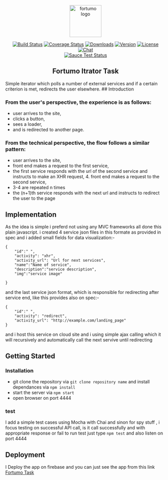 <p align="center"><a href="https://fortumo.com/" target="_blank" rel="fortumo noreferrer"><img width="100" src="https://d15shllkswkct0.cloudfront.net/wp-content/blogs.dir/1/files/2013/04/fortumo-uuslogo-flower.png" alt="fortumo logo"></a></p>

<p align="center">
  <a href="https://github.com/usamahamed/Fortumo-Task"><img src="https://img.shields.io/circleci/project/vuejs/vue/dev.svg" alt="Build Status"></a>
  <a href="https://github.com/usamahamed/Fortumo-Task"><img src="https://img.shields.io/codecov/c/github/vuejs/vue/dev.svg" alt="Coverage Status"></a>
  <a href="https://github.com/usamahamed/Fortumo-Task"><img src="https://img.shields.io/npm/dm/vue.svg" alt="Downloads"></a>
  <a href="https://github.com/usamahamed/Fortumo-Task"><img src="https://img.shields.io/npm/v/vue.svg" alt="Version"></a>
  <a href="https://github.com/usamahamed/Fortumo-Task"><img src="https://img.shields.io/npm/l/vue.svg" alt="License"></a>
  <a href="https://github.com/usamahamed/Fortumo-Task"><img src="https://img.shields.io/badge/chat-on%20discord-7289da.svg" alt="Chat"></a>
  <br>
  <a href="https://github.com/usamahamed/Fortumo-Task"><img src="https://saucelabs.com/browser-matrix/vuejs.svg" alt="Sauce Test Status"></a>
</p>

<h2 align="center">Fortumo Itrator Task</h2>
Simple iterator which polls a number of external services and if a certain criterion is met, redirects the user elsewhere.
## Introduction

### From the user's perspective, the experience is as follows:
- user arrives to the site,
- clicks a button,
- sees a loader,
- and is redirected to another page.
### From the technical perspective, the flow follows a similar pattern:
-  user arrives to the site,
-  front end makes a request to the first service,
-  the first service responds with the url of the second service and instructs to make an XHR request, 4. front end makes a request to        the second service,
-  3-4 are repeated n times
-  the (n+1)th service responds with the next url and instructs to redirect the user to the page

<!-- [START getstarted] -->
## Implementation
As the idea is simple i preferd not using any MVC frameworks all done this plain javascript. i created 4 service json files in this formate as provided in spec and i added small fields for data visualization:- 
```
{
	"id":" ",
    "activity": "xhr",
    "activity_url": "Url for next services",
    "name":"Name of service",
    "description":"service description",
    "img":"service image"

}

```
and the last service json format, which is responsible for redirecting after service end, like this provides also on spec:-
```
{
	"id":" ",
    "activity": "redirect",
    "activity_url": "http://example.com/landing_page"
}

```
and i host this service on cloud site and i using simple ajax calling which it will recursively and automatically call the next servive until redirecting 

<!-- [START getstarted] -->

## Getting Started

### Installation

- git clone the repository via ```git clone repository name``` and install dependances via ``` npm install ```
- start the server via ```npm start```
- open browser on port 4444

### test
I add a simple test cases using Mocha with Chai and sinon for spy stuff , i focus testing on successful API call, is it call successfully and with appropriate response or fail to run test just type ```npm test``` and also listen on port 4444


<!-- [START getstarted] -->

## Deployment
I Deploy the app on firebase and you can just see the app from this link   <a href="https://fortumo-task.firebaseapp.com/">Fortumo Task</a>






